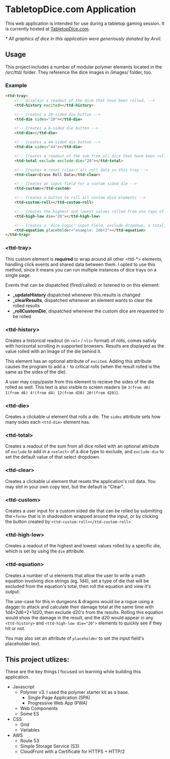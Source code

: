 # TabletopDice.com Application
This web application is intended for use during a tabletop gaming session. It is currently hosted at [TabletopDice.com](https://TabletopDice.com/).

_* All graphics of dice in this application were generiously donated by Arvil._

## Usage
This project includes a number of modular polymer elements located in the /src/ttd/ folder. They reference the dice images in /images/ folder, too.

### Example
```html
<ttd-tray>
    <!-- Displays a readout of the dice that have been rolled. -->
    <ttd-history excited></ttd-history>

    <!-- Creates a 20-sided die button -->
    <ttd-die sides="20"></ttd-die>

    <!-- Creates a 6-sided die button -->
    <ttd-die></ttd-die>

    <!-- Creates a 44-sided die button -->
    <ttd-die sides="44"></ttd-die>

    <!-- Creates a readout of the sum from all dice that have been rolled -->
    <ttd-total exclude exclude-die="20"></ttd-total>

    <!-- Creates a reset (clear) all roll data in this tray -->
    <ttd-clear>Erase Roll Data</ttd-clear>

    <!-- Creates an input field for a custom sided die -->
    <ttd-custom></ttd-custom>

    <!-- Creates a button to roll all custom dice elements -->
    <ttd-custom-roll></ttd-custom-roll>

    <!-- Creates the highest and lowest values rolled from one type of die -->
    <ttd-high-low die="20"></ttd-high-low>

    <!-- Creates a 'dice logic' input field, exclude dropdown, a total, and a submit button -->
    <ttd-equation placeholder="example: 2d6+2"></ttd-equation>
</ttd-tray>
```
### &lt;ttd-tray&gt;
This custom element is **required** to wrap around all other &lt;ttd-*&gt; elements, handling click events and shared data between them. I opted to use this method, since it means you can run multiple instances of dice trays on a single page.

Events that can be dispatched (fired/called) or listened to on this element:
* **_updateHistory** dispatched whenever this.results is changed
* **_clearResults**, dispatched whenever an element wants to clear the rolled results
* **_rollCustomDie**, dispatched whenever the custom dice are requested to be rolled


### &lt;ttd-history&gt;
Creates a historical readout (in `<ol>` / `<li>` format) of rolls, comes nativly with horizontal scrolling in supported browsers. Results are displayed as the value rolled with an image of the die behind it.

This element has an optional attribute of `excited`. Adding this attribute causes the program to add a `!` to critical rolls (when the result rolled is the same as the sides of the die).

A user may copy/paste from this element to recieve the sides of the die rolled as well. This text is also visible to screen readers (ie `3(from d6) 1(from d6) 4!(from d4) 12(from d20) 20!(from d20)`).

### &lt;ttd-die&gt;
Creates a clickable ui element that rolls a die. The `sides` attribute sets how many sides each `<ttd-die>` element has.

### &lt;ttd-total&gt;
Creates a readout of the sum from all dice rolled with an optional attribute of `exclude` to add in a `<select>` of a dice type to exclude, and `exclude-die` to set the default value of that select dropdown.

### &lt;ttd-clear&gt;
Creates a clickable ui element that resets the application's roll data. You may slot in your own copy text, but the default is "Clear".

### &lt;ttd-custom&gt;
Creates a user input for a custom sided die that can be rolled by submitting the `<form>` that is in shadowdom wrapped around the input, or by clicking the button created by `<ttd-custom-roll></ttd-custom-roll>`.

### &lt;ttd-high-low&gt;
Creates a readout of the highest and lowest values rolled by a specific die, which is set by using the `die` attribute.

### &lt;ttd-equation&gt;
Creates a number of ui elements that allow the user to write a math equation involving dice strings (eg. 1d4), set a type of die that will be excluded from the equation's total, then roll the equation and view it's output.

The use-case for this in dungeons & dragons would be a rogue using a dagger to attack and calculate their damage total at the same time with 1d4+2d6+2+1d20, then exclude d20's from the results. Rolling this equation would show the damage in the result, and the d20 would appear in any `<ttd-history>` and `<ttd-high-low die="20">` elements to quickly see if they hit or not.

You may also set an attribute of `placeholder` to set the input field's placeholder text.

## This project utlizes:
These are the key things I focused on learning while building this application. 
* Javascript
	* Polymer v3. I used the polymer starter kit as a base.
      * Single Page Application (SPA)
      * Progressive Web App (PWA)
    * Web Components
	* Some ES
* CSS
	* Grid
	* Variables
* AWS 
	* Route 53
  * Simple Storage Service (S3)
  * CloudFront with a Certificate for HTTPS + HTTP/2
